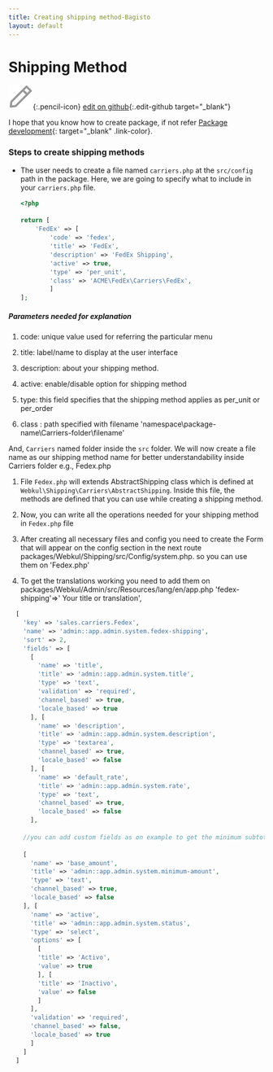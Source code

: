 ```yaml
---
title: Creating shipping method-Bagisto
layout: default
---
```


# Shipping Method

![](assets/images/icons/Icon-Pencil-Large.svg){:.pencil-icon}
[edit on github](https://github.com/bagisto/bagisto-docs/blob/master/create_shipping_method.md){:.edit-github target="\_blank"}

I hope that you know how to create package, if not refer [Package development](create_package.md){: target="\_blank" .link-color}.

### Steps to create shipping methods

- The user needs to create a file named `carriers.php` at the `src/config` path in the package. Here, we are going to specify what to include in your `carriers.php` file.

  ```php
  <?php

  return [
      'FedEx' => [
          'code' => 'fedex',
          'title' => 'FedEx',
          'description' => 'FedEx Shipping',
          'active' => true,
          'type' => 'per_unit',
          'class' => 'ACME\FedEx\Carriers\FedEx',
          ]
  ];
  ```

##### Parameters needed for explanation

1. code: unique value used for referring the particular menu

2. title: label/name to display at the user interface

3. description: about your shipping method.

4. active: enable/disable option for shipping method

5. type: this field specifies that the shipping method applies as per_unit or
   per_order

6. class : path specified with filename 'namespace\package-name\Carriers-folder\filename'

And, `Carriers` named folder inside the `src` folder. We will now create a file name as our shipping method name for better understandability inside Carriers folder e.g., Fedex.php

1. File `Fedex.php` will extends AbstractShipping class which is defined at `Webkul\Shipping\Carriers\AbstractShipping`. Inside this file, the methods are defined that you can use while creating a shipping method.

2. Now, you can write all the operations needed for your shipping method in `Fedex.php` file

3. After creating all necessary files and config you need to create the Form that will appear on the config section in the next route packages/Webkul/Shipping/src/Config/system.php. so you can use them on 'Fedex.php'

4. To get the translations working you need to add them on packages/Webkul/Admin/src/Resources/lang/en/app.php
   'fedex-shipping'=>' Your title or translation',

```php
  [
    'key' => 'sales.carriers.Fedex',
    'name' => 'admin::app.admin.system.fedex-shipping',
    'sort' => 2,
    'fields' => [
      [
        'name' => 'title',
        'title' => 'admin::app.admin.system.title',
        'type' => 'text',
        'validation' => 'required',
        'channel_based' => true,
        'locale_based' => true
      ], [
        'name' => 'description',
        'title' => 'admin::app.admin.system.description',
        'type' => 'textarea',
        'channel_based' => true,
        'locale_based' => false
      ], [
        'name' => 'default_rate',
        'title' => 'admin::app.admin.system.rate',
        'type' => 'text',
        'channel_based' => true,
        'locale_based' => false
      ],

    //you can add custom fields as on example to get the minimum subtotal to calculate the standard rate .

    [
      'name' => 'base_amount',
      'title' => 'admin::app.admin.system.minimum-amount',
      'type' => 'text',
      'channel_based' => true,
      'locale_based' => false
    ], [
      'name' => 'active',
      'title' => 'admin::app.admin.system.status',
      'type' => 'select',
      'options' => [
        [
        'title' => 'Activo',
        'value' => true
        ], [
        'title' => 'Inactivo',
        'value' => false
        ]
      ],
      'validation' => 'required',
      'channel_based' => false,
      'locale_based' => true
      ]
    ]
  ]
```
